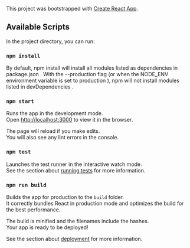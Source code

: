 This project was bootstrapped with [Create React App](https://github.com/facebook/create-react-app).

## Available Scripts

In the project directory, you can run:

### `npm install`
By default, npm install will install all modules listed as dependencies in package.json . With the --production flag (or when the       NODE_ENV environment variable is set to production ), npm will not install modules listed in devDependencies . 

### `npm start`

Runs the app in the development mode.<br>
Open [http://localhost:3000](http://localhost:3000) to view it in the browser.

The page will reload if you make edits.<br>
You will also see any lint errors in the console.

### `npm test`

Launches the test runner in the interactive watch mode.<br>
See the section about [running tests](https://facebook.github.io/create-react-app/docs/running-tests) for more information.

### `npm run build`

Builds the app for production to the `build` folder.<br>
It correctly bundles React in production mode and optimizes the build for the best performance.

The build is minified and the filenames include the hashes.<br>
Your app is ready to be deployed!

See the section about [deployment](https://facebook.github.io/create-react-app/docs/deployment) for more information.
